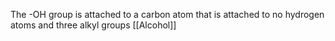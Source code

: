 The -OH group is attached to a carbon atom that is attached to no hydrogen atoms and three alkyl groups
[[Alcohol]]

